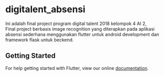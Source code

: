 # digitalent_absensi

Ini adalah final project program digital talent 2018 kelompok 4 AI 2,  
Final project berbasis image recognition yang diterapkan pada aplikasi absensi sederhana menggunakan flutter untuk android development dan framework flask untuk beckend.

## Getting Started

For help getting started with Flutter, view our online
[documentation](https://flutter.io/).
